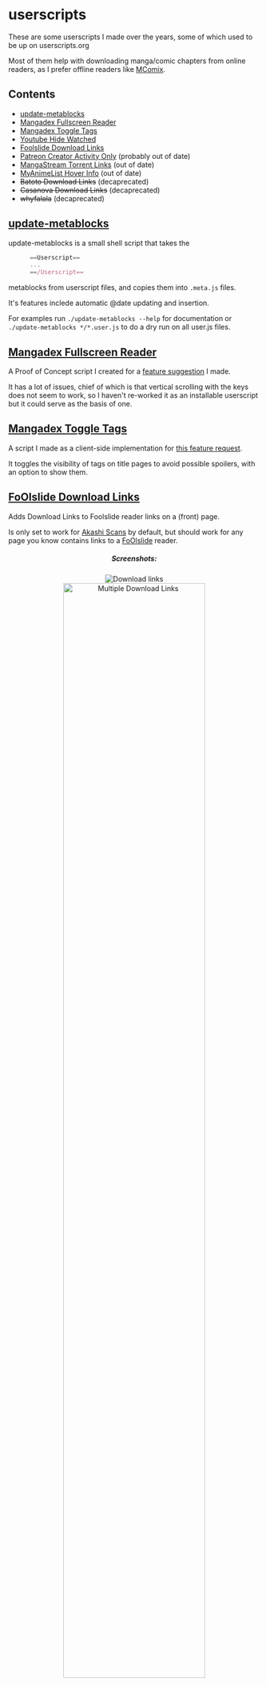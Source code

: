 userscripts
==================

These are some userscripts I made over the years,
some of which used to be up on userscripts.org

Most of them help with downloading manga/comic chapters from online readers,
as I prefer offline readers like [MComix](http://sourceforge.net/projects/mcomix/).


Contents
-----
 * [update-metablocks](#update-metablocks)
 * [Mangadex Fullscreen Reader](#mangadex-fullscreen-reader)
 * [Mangadex Toggle Tags](#mangadex-toggle-tags)
 * [Youtube Hide Watched](#youtube-hide-watched)
 * [Foolslide Download Links](#foolslide-download-links)
 * [Patreon Creator Activity Only](#patreon-creator-activity-only) (probably out of date)
 * [MangaStream Torrent Links](#mangastream-torrent-links) (out of date)
 * [MyAnimeList Hover Info](#myanimelist-hover-info) (out of date)
 * ~~Batoto Download Links~~ (decaprecated)
 * ~~Casanova Download Links~~ (decaprecated)
 * ~~whyfalala~~ (decaprecated)



<h2 id="update-metablocks">
    <a href="update-metablocks">update-metablocks</a>
</h2>

update-metablocks is a small shell script that takes the
```javascript
      ==Userscript==
      ...
      ==/Userscript==
```
metablocks from userscript files, and copies them into `.meta.js` files.

It's features inclede automatic @date updating and insertion.

For examples run `./update-metablocks --help` for documentation
or `./update-metablocks */*.user.js` to do a dry run on all user.js files.

<h2 id="mangadex-fullscreen-reader">
    <a href="./mangadex-fullscreen-reader/mangadex-fullscreen-reader.js">Mangadex Fullscreen Reader</a>
</h2>

A Proof of Concept script I created for a [feature suggestion](https://mangadex.org/thread/68879) I made.

It has a lot of issues, chief of which is that vertical scrolling with the keys does not seem to work, so I haven't re-worked it as an installable userscript but it could serve as the basis of one.

<h2 id="mangadex-toggle-tags">
    <a href="./mangadex-toggle-tags/mangadex-toggle-tags.user.js">Mangadex Toggle Tags</a>
</h2>

A script I made as a client-side implementation for [this feature request](https://mangadex.org/thread/172646).

It toggles the visibility of tags on title pages to avoid possible spoilers, with an option to show them.



<h2 id="foolslide-download-links">
        <a href="foolslide-download-links/foolslide-download-links.user.js">FoOlslide Download Links</a>
</h2>

Adds Download Links to Foolslide reader links on a (front) page.

Is only set to work for [Akashi Scans](http://akashiscans.com/) by default,
but should work for any page you know contains links to a [FoOlslide](https://foolcode.github.io/FoOlSlide/) reader.

<div class="screenshots" style="max-wdith: 80%" align="center">
    <h5>Screenshots:</h5>
    <img src="http://i.imgur.com/0UpEihx.png" alt="Download links" />
    <br />
    <img src="http://i.imgur.com/f0GgH1D.png" width="75%" alt="Multiple Download Links" />
</div>



<h2 id="mangastream-torrent-links">
    <a href="mangastream-torrent-links/mangastream_torrent_link.user.js">Mangastream Torrent Links</a>
</h2>

Provides direct image and external download links for the the [MangaStream](http://mangastream.com/) Reader.

<div class="screenshots" style="max-width: 80%" align="center">
    <h5>Screenshots:</h5>
    <img src="http://i.imgur.com/ieHxlwd.png" alt="Navigation Menu" />
    <img src="http://i.imgur.com/474MQmC.png" width="33%" alt="Direct Links" />
    <img src="http://i.imgur.com/mWIIKGy.png" width="33%" alt="Torrent Links" />
</div>

<h2 id="myanimelist-hover-info">
    <a href="myanimelist-hover-info/myanimelist-hover-info.user.js">MyAnimeList Hover Info</a>
</h2>

Adds hovering info boxes to links on [MyAnimeList](http://myanimelist.net)
similar to the ones on Top Anime/Manga pages, to normal links.

**Note**: This is a very dirty hack; it doesn't work great, and it never will.

<div class="screenshots" style="max-width: 80%" align="center">
    <h5>Screenshots:</h5>
    <img src="http://i.imgur.com/7FWhhrR.png" width="45%"alt="On shared lists" />
    <img src="http://i.imgur.com/GWoKkvR.png" width="45%"alt="On profiles" />
</div>


<h2 id="patreon-creator-activity-only">
    <a href="patreon-creator-activity-only/Patreon_Creator_Activity_Only.user.js">Patreon Creator Activity Only</a>
</h2>

Hides non-creator posts on [Patreon](https://www.patreon.com/)
from a projects Activity page.

<div class="screenshots" style="max-width: 80%" align="center">
    <h5>Screenshots:</h5>
    <img src="http://i.imgur.com/F21HAI5.png" width="45%" alt="Hide comments off" />
    <img src="http://i.imgur.com/J3KBBWo.png" width="45%" alt="Hide comments on"  />
</div>


<h2 id="youtube-hide-watched">
    <a href="youtube-hide-watched/youtube-hide-watched.user.js">Youtube Hide Watched</a>
</h2>

A no-nonsense userscript that hides watched videos from your subscription inbox on [Youtube](https://www.youtube.com/feed/subscriptions).
